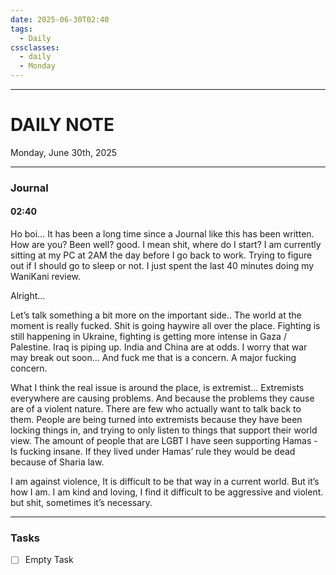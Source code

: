 ```yaml
---
date: 2025-06-30T02:40
tags:
  - Daily
cssclasses:
  - daily 
  - Monday
---
```

---
# DAILY NOTE
Monday, June 30th, 2025
***
### Journal
#### 02:40
Ho boi… It has been a long time since a Journal like this has been written. How are you? Been well? good.
I mean shit, where do I start? I am currently sitting at my PC at 2AM the day before I go back to work. Trying to figure out if I should go to sleep or not. I just spent the last 40 minutes doing my WaniKani review.

Alright…

Let’s talk something a bit more on the important side.. The world at the moment is really fucked. Shit is going haywire all over the place. Fighting is still happening in Ukraine, fighting is getting more intense in Gaza / Palestine. Iraq is piping up. India and China are at odds. I worry that war may break out soon… And fuck me that is a concern. A major fucking concern.

What I think the real issue is around the place, is extremist… Extremists everywhere are causing problems. And because the problems they cause are of a violent nature. There are few who actually want to talk back to them. People are being turned into extremists because they have been locking things in, and trying to only listen to things that support their world view. The amount of people that are LGBT I have seen supporting Hamas - Is fucking insane.
If they lived under Hamas’ rule they would be dead because of Sharia law.

I am against violence, It is difficult to be that way in a current world. But it’s how I am. I am kind and loving, I find it difficult to be aggressive and violent. but shit, sometimes it’s necessary.

***
### Tasks
- [ ] Empty Task
